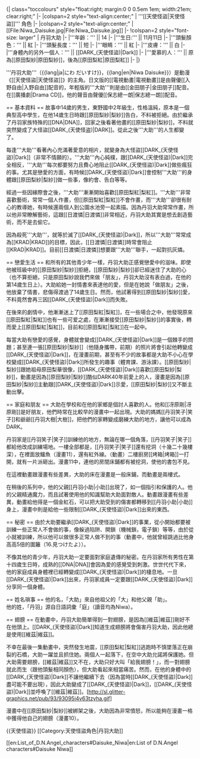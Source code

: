 {| class="toccolours" style="float:right; margin:0 0 0.5em 1em; width:21em; clear:right;"
|-
|colspan=2 style="text-align:center;" | '''[[天使怪盜|天使怪盜]]''' 角色
|-
|colspan=2 style="text-align:center;" | [[File:Niwa_Daisuke.jpg|File:Niwa_Daisuke.jpg]]
|-
!colspan=2 style="font-size: larger" | 丹羽大助
|-
|'''年齡：''' || 14
|-
|'''生日:''' || 11月11日
|-
|'''頭髮顏色：''' || 紅
|-
|'''頭髮長度：''' || 短
|-
|'''眼睛：''' || 紅
|-
|'''皮膚：''' || 白
|-
|'''身體內的另外一個人：''' || [[DARK_(天使怪盜)|Dark]]
|-
|'''愛慕的人：''' || 原為[[原田梨紗|原田梨紗]]，後為[[原田梨紅|原田梨紅]]
|-
|}

'''丹羽大助'''（{{lang|ja|にわ だいすけ}}，{{lang|en|Niwa Daisuke}}）是動漫《[[天使怪盜|天使怪盜]]》的主角。日文版的[[電視動畫|電視動畫]]是由聲優[[入野自由|入野自由]]配音的，年輕版的'''大助'''則是由[[金田朋子|金田朋子]]配音。在[[廣播劇|Drama CD]]，他的聲音由聲優[[保志總一朗|保志總一朗]]配音。

== 基本資料 ==
故事中14歲的男生，東野國中2年級生，性格溫純，原本是一個典型高中學生，在他14歲生日時跟[[原田梨紗|梨紗]]告白，不料被拒絕。由於繼承了丹羽家族特殊的[[DNA|DNA]]，回家之後看著他畫的[[原田梨紗|梨紗]]，不料就突然變成了大怪盜[[DARK_(天使怪盗)|DARK]]。從此之後'''大助'''的人生都變了。

每逢'''大助'''看著內心充滿著愛意的相片，就變身為大怪盜[[DARK_(天使怪盜)|Dark]]（非常不情願的）。'''大助'''內心純樸，跟[[DARK_(天使怪盜)|Dark]]完全相反，'''大助'''每次都要努力且費心地阻止[[DARK_(天使怪盜)|Dark]]做些瘋狂的事。尤其是戀愛的方面，有時候[[DARK_(天使怪盜)|Dark]]會控制'''大助'''的身體跟[[原田梨紗|梨紗]]做一些事，像約會、告白等等。

經過一些因緣際會之後，'''大助'''漸漸開始喜歡[[原田梨紅|梨紅]]。'''大助'''非常喜歡藝術，常常一個人作畫，但[[原田梨紅|梨紅]]不會作畫，而'''大助'''卻很有耐心的教導她，有時候還兩個人到公園水池旁一起素描。因為丹羽大助常常作畫，所以他非常瞭解藝術，這跟[[日渡憐|日渡憐]]非常相近，丹羽大助其實是想去創造藝術，而不是去偷它。

因為殺死'''大助'''，就等於滅了[[DARK_(天使怪盜)|Dark]]，所以'''大助'''常常成為[[KRAD|KRAD]]的目標，因此，[[日渡憐|日渡憐]]時常會阻止[[KRAD|KRAD]]。目前[[日渡憐|日渡憐]]想要跟'''大助'''聯手，一起對抗灰燐。

== 戀愛生活 ==
和所有的其他青少年一樣，丹羽大助正感覺戀愛中的滋味。即使他被班級中的[[原田梨紗|梨紗]]拒絕，[[原田梨紗|梨紗]]卻已經迷住了大助的心（也不算拒絕，只是原田梨紗說我們來做「朋友」，丹羽大助沒有表白過，在他的第14歲生日上）。大助給她一封情書來表達他的愛，但是在她說「做朋友」之後，他放棄了情書，悲傷得渡過了14歲生日。然而，他試著得到[[原田梨紗|梨紗]]愛，不料竟然會再三因[[DARK_(天使怪盜)|Dark]]而失敗。

在後來的劇情中，他漸漸迷上了[[原田梨紅|梨紅]]，在一些場合之中，他發現原來[[原田梨紅|梨紅]]也有一些可爱之處，在漸漸接受[[原田梨紗|梨紗]]的事實後，轉而愛上[[原田梨紅|梨紅]]，目前和[[原田梨紅|梨紅]]在一起中。

每當大助有戀愛的感覺，身體就會變成[[DARK_(天使怪盜)|Dark]]是一個棘手的問題；甚至連一張[[原田梨紗|梨紗]]（他隨身攜帶，前期）的照片將會引起他轉變成[[DARK_(天使怪盜)|Dark]]，在漫畫前期，甚至有不少的故事都是大助不小心在學校變成[[DARK_(天使怪盜)|Dark]]所發生的趣事（體育課、游泳課）。[[原田梨紗|梨紗]]跟她祖母原田梨華很像，[[DARK_(天使怪盜)|Dark]]喜歡[[原田梨紗|梨紗]]，動畫是因為[[原田梨紗|梨紗]]酷似DARK40年前愛上的人，漫畫是因為[[原田梨紗|梨紗]]主動跟[[DARK_(天使怪盜)|Dark]]示愛，[[原田梨紗|梨紗]]又不斷主動出擊。

== 家庭和朋友 ==
大助在學校和在他的家鄉是個討人喜歡的人。他和[[冴原剛|冴原剛]]是好朋友，他們時常在比較早的漫畫中一起出現。大助的媽媽[[丹羽笑子|笑子]]和爺爺[[丹羽大樹|大樹]]，把他們的家轉變成磨練大助的地方，讓他可以成為DARK。

丹羽家是[[丹羽笑子|笑子]]訓練他的地方，無論在哪一個角落，[[丹羽笑子|笑子]]都給他改成訓練場地。一樓全部都是，[[丹羽笑子|笑子]]還有挖洞（十幾二十幾樓深），在裡面放鱷魚（漫畫11），還有紅外線。（動畫）二樓廚房[[烤箱|烤箱]]一打開，就有一片派砸出。漫畫11中，連他的房間床鋪都有被挖洞，使他的書包不見。

在這裡動畫跟漫畫有些差異，大助的床在漫畫是一般床鋪，而動畫是兩樓式。

在稍後的系列中，他的父親[[丹羽小助|小助]]出現了，如一個指引和保護的人。他的父親精通魔力，而且試著使用他的知識幫助大助面對敵人。動畫跟漫畫有些差異，動畫給他得是一個金紅石，可以把大助受到的傷害都轉移到[[丹羽小助|小助]]身上，漫畫中則是給他一些限制[[DARK_(天使怪盜)|Dark]]出來的東西。

== 秘密 ==
由於大助要繼承[[DARK_(天使怪盜)|Dark]]的事業，從小開始都要被訓練一些正常人不會做的事，像躲過陷阱、開鎖（機械鎖，電子鎖）等等，由於從小就被訓練，所以他可以做很多正常人做不到的事（動畫中，他就曾經跳過比他身高高5倍的圍籬（16.見つけたよ））。

不像其他的青少年，丹羽大助一定要面對家庭遺傳的秘密。在丹羽家所有男性在第十四歲生日時，成熟的[[DNA|DNA]]會因為愛的感覺受到刺激。世世代代下來，他的家庭成員身體裡已經轉變成[[DARK_(天使怪盜)|Dark]]的棲息地。一旦[[DARK_(天使怪盜)|Dark]]出來，丹羽家成員一定要跟[[DARK_(天使怪盜)|Dark]]分享同一個身體。

== 姓名瑣事 ==
他的名，「大助」來自他祖父的「大」和他父親「助」。
<br />
他的姓，「丹羽」源自日語詞彙「庭」（讀音均為Niwa）。 

== 翅膀 ==
在動畫中，丹羽大助簡單得到一對翅膀，是因為[[維茲|維茲]]剛好不在他頭上。[[DARK_(天使怪盜)|Dark]]知道生成翅膀將會傷害丹羽大助，因此他總是使用[[維茲|維茲]]。

不幸在最後一集動畫中，突然發生地震，[[原田梨紅|梨紅]]逃跑時不慎墜落正在崩裂的石橋，大助一躍並且抓住她。兩個人一起落下，在空中大助允諾將保護她。但大助需要翅膀，[[維茲|維茲]]又不在，大助只好大叫「給我翅膀！」，而一對翅膀就此而生（跟他頭髮相同顏色），但大助看起來相當痛苦。然而，在他的身體中的[[DARK_(天使怪盜)|Dark]]不讓他繼續下去（因為當時[[DARK_(天使怪盜)|Dark]]盡可能不要出現），因此大助變成了[[DARK_(天使怪盜)|Dark]]，[[DARK_(天使怪盜)|Dark]]並呼喚了[[維茲|維茲]]。[http://sl.glitter-graphics.net/pub/93/93095i4v63tzyha.gif]

漫畫中在[[原田梨紗|梨紗]]被綁架之後，大助因為非常憤怒，所以能夠在漫畫一格中獲得他自己的翅膀（漫畫10）。

{{天使怪盜}}
[[Category:天使怪盜角色|丹羽大助]]

[[en:List_of_D.N.Angel_characters#Daisuke_Niwa|en:List of D.N.Angel characters#Daisuke Niwa]]